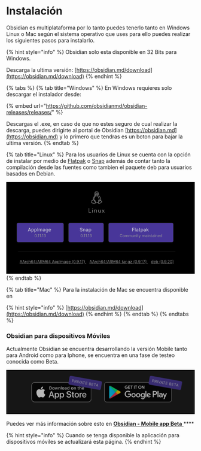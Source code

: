 # Instalación

Obsidian es multiplataforma por lo tanto puedes tenerlo tanto en Windows Linux o Mac según el sistema operativo que uses para ello puedes realizar los siguientes pasos para instalarlo.

{% hint style="info" %}
Obsidian solo esta disponible en 32 Bits para Windows.

Descarga la ultima versión: [https://obsidian.md/download](https://obsidian.md/download)
{% endhint %}

{% tabs %}
{% tab title="Windows" %}
En Windows requieres solo descargar el instalador desde:

{% embed url="https://github.com/obsidianmd/obsidian-releases/releases/" %}

Descargas el .exe, en caso de que no estes seguro de cual realizar la descarga, puedes dirigirte al portal de Obsidian [https://obsidian.md](https://obsidian.md) y lo primero que tendras es un boton para bajar la ultima versión. 
{% endtab %}

{% tab title="Linux" %}
Para los usuarios de Linux se cuenta con la opción de instalar por medio de [Flatpak](https://flathub.org/apps/details/md.obsidian.Obsidian) o [Snap](https://github.com/obsidianmd/obsidian-releases/releases/) además de contar tanto la compilación desde las fuentes como tambien el paquete deb para usuarios basados en Debian. 

![Fuentes de instalaci&#xF3;n para Linux \(Versi&#xF3;n solo de referencia\)](.gitbook/assets/image.png)
{% endtab %}

{% tab title="Mac" %}
Para la instalación de Mac se encuentra disponible en 

{% hint style="info" %}
 [https://obsidian.md/download](https://obsidian.md/download)
{% endhint %}
{% endtab %}
{% endtabs %}

### Obsidian para dispositivos Móviles

Actualmente Obsidian se encuentra desarrollando la versión Mobile tanto para Android como para Iphone, se encuentra en una fase de testeo conocida como Beta. 

![](.gitbook/assets/image%20%281%29.png)

Puedes ver más información sobre esto en [**Obsidian - Mobile app Beta** ](https://help.obsidian.md/Mobile+app+beta)\*\*\*\*

{% hint style="info" %}
Cuando se tenga disponible la aplicación para dispositivos móviles se actualizará esta página.
{% endhint %}

